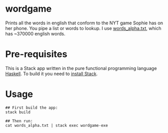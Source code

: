 # wordgame
Prints all the words in english that conform to the NYT game Sophie has on her phone. You pipe a list or words to lookup. I use [words_alpha.txt](https://github.com/dwyl/english-words/blob/master/words_alpha.txt), which has ~370000 english words.

# Pre-requisites
This is a Stack app written in the pure functional programming language [Haskell](https://www.haskell.org/). To build it you need to [install Stack](https://docs.haskellstack.org/en/stable/README/).

# Usage
```
## First build the app:
stack build

## Then run:
cat words_alpha.txt | stack exec wordgame-exe
```
